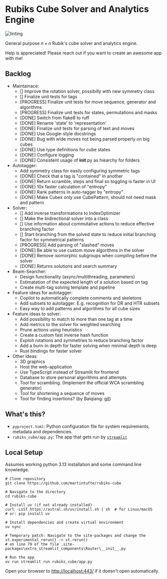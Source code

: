# Rubiks Cube Solver and Analytics Engine
![linting](https://github.com/martintufte/rubiks-cube/actions/workflows/pre-commit.yml/badge.svg)

General purpose $n \times n$ Rubik's cube solver and analytics engine.

Help is appreciated! Please reach out if you want to create an awesome app with me!

## Backlog
* Maintainace:
    * [] Improve the rotation solver, possibilly with new symmetry class
    * [] Finalize unit tests for tags
    * [PROGRESS] Finalize unit tests for move sequence, generator and algorithms
    * [PROGRESS] Finalize unit tests for states, permutations and masks
    * [DONE] Switch from flake8 to ruff
    * [DONE] Rename 'state' to 'representation'
    * [DONE] Finalize unit tests for parsing of text and moves
    * [DONE] Use Google-style docstrings
    * [DONE] Bug with wide moves not being parsed properly on big cubes
    * [DONE] Use type definitions for cube states
    * [DONE] Configure logging
    * [DONE] Consistent usage of __init__.py as hiearchy for folders
* Autotagger:
    * Add symmetry class for easily configuring symmetric tags
    * [DONE] Check that a tag is "contained" in another
    * [DONE] Return scramble, steps and final so toggling is faster in UI
    * [DONE] 10x faster calculation of "entropy"
    * [DONE] Rank patterns in auto-tagger by "entropy"
    * [DONE] Make Cubex only use CubePattern, should not need mask and pattern
* Solver:
    * [] Add inverse transformations to IndexOptimizer
    * [] Make the bidirectional solver into a class
    * [] Use information about commutative actions to reduce effective branching factor
    * [] Start branching from the solved state to reduce initial branching factor for symmetrical patterns
    * [PROGRESS] Add parsing of "slashed" moves
    * [DONE] Be able to use custom move algorithms in the solver
    * [DONE] Remove isomorphic subgroups when compiling before the solver
    * [DONE] Returns solutions and search summary
* Beam-Searcher:
    * Design functionality (async/multithreading, parameters)
    * Estimatation of the expected length of a solution based on tag
    * Create multi-tag solving template and pipeline
* Feature ideas for autotagger:
    * Copilot to automatically complete comments and skeletons
    * Add subsets to autotagger. E.g. recognition for DR and HTR subsets
    * Easy way to add patterns and algorithms for all cube sizes
* Feature ideas to solver:
    * Add possibility to match to more than one tag at a time
    * Add metrics to the solver for weighted searching
    * Prune actions using heuristics
    * Create a custom fast inverse hash function
    * Exploit rotations and symmetries to reduce branching factor
    * Add a burn-in depth for faster solving when minimal depth is deep
    * Rust bindings for faster solver
* Other ideas:
    * 3D graphics
    * Host the web-application
    * Use TypeScript instead of Streamlit for frontend
    * Database to store personal algorithms and attempts
    * Tool for scrambling. (Implement the official WCA scrambling generator)
    * Tool for shortening a sequence of moves
    * Tool for finding insertions? (by Baiqiang: [git](https://github.com/Baiqiang/333.fm))

## What's this?
- `pyproject.toml`: Python configuration file for system requirements, metadata and dependencies.
- `rubiks_cube/app.py`: The app that gets run by [`streamlit`](https://docs.streamlit.io/)

## Local Setup
Assumes working python 3.13 installation and some command line knowledge.

```shell
# Clone repository
git clone https://github.com/martintufte/rubiks-cube

# Navigate to the directory
cd rubiks-cube

# Install uv (if not already installed)
curl -LsSf https://astral.sh/uv/install.sh | sh  # for Linux/macOS
# or: pip install uv

# Install dependencies and create virtual environment
uv sync

# Temporary patch: Navigate to the site-packages and change the st.experimental_rerun() -> st.rerun()
# on line 79 of the file .site-packages\extra_streamlit_components\Router\__init__.py

# Run the app
uv run streamlit run rubiks_cube/app.py
```

Open your browser to [http://localhost:443/](http://localhost:443/) if it doesn't open automatically.
